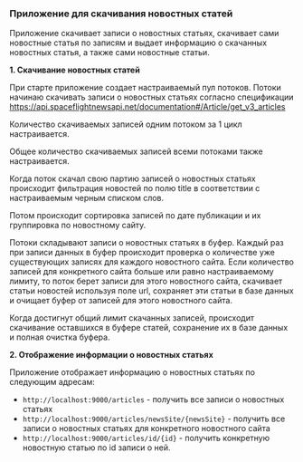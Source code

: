 ### Приложение для скачивания новостных статей
Приложение скачивает записи о новостных статьях, скачивает сами новостные статья по записям и выдает информацию о скачанных новостных статья, а также сами новостные статьи.

**1. Скачивание новостных статей**

При старте приложение создает настраиваемый пул потоков. 
Потоки начинаю скачивать записи о новостных статьях согласно спецификации
https://api.spaceflightnewsapi.net/documentation#/Article/get_v3_articles

Количество скачиваемых записей одним потоком за 1 цикл настраивается. 

Общее количество скачиваемых записей всеми потоками также настраивается.

Когда поток скачал свою партию записей о новостных статьях происходит фильтрация новостей по полю title в соответствии с настраиваемым черным списком слов.

Потом происходит сортировка записей по дате публикации и их группировка по новостному сайту.

Потоки складывают записи о новостных статьях в буфер. Каждый раз при записи данных в буфер происходит проверка о количестве уже существующих записях для каждого новостного сайта.
Если количество записей для конкретного сайта больше или равно настраиваемому лимиту, 
то поток берет записи для этого новостного сайта, скачивает статьи новостей используя поле url, сохраняет эти статьи в базе данных и очищает буфер от записей для этого новостного сайта.

Когда достигнут общий лимит скачанных записей, происходит скачивание оставшихся в буфере статей, сохранение их в базе данных и полная очистка буфера.

**2. Отображение информации о новостных статьях**

Приложение отображает информацию о новостных статьях по следующим адресам:
- `http://localhost:9000/articles` - получить все записи о новостных статьях
- `http://localhost:9000/articles/newsSite/{newsSite}` - получить все записи о новостных статьях для конкретного новостного сайта
- `http://localhost:9000/articles/id/{id}` - получить конкретную новостную статью по id записи о ней.
